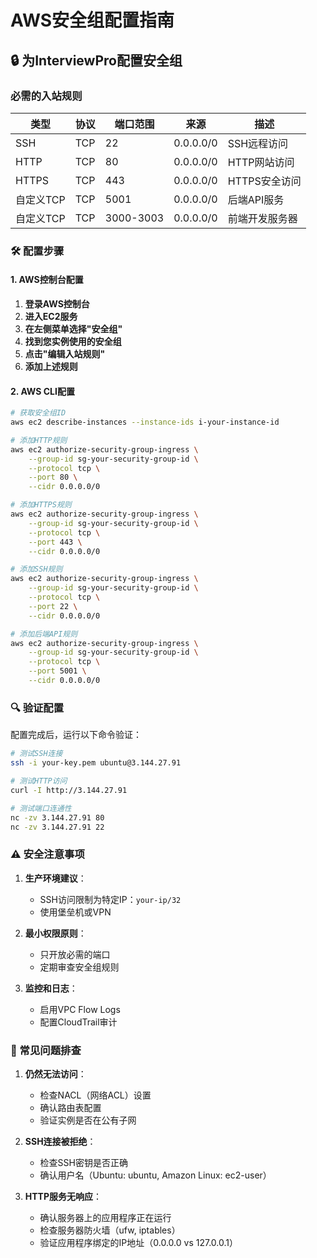 # AWS安全组配置指南

## 🔒 为InterviewPro配置安全组

### 必需的入站规则

| 类型 | 协议 | 端口范围 | 来源 | 描述 |
|------|------|----------|------|------|
| SSH | TCP | 22 | 0.0.0.0/0 | SSH远程访问 |
| HTTP | TCP | 80 | 0.0.0.0/0 | HTTP网站访问 |
| HTTPS | TCP | 443 | 0.0.0.0/0 | HTTPS安全访问 |
| 自定义TCP | TCP | 5001 | 0.0.0.0/0 | 后端API服务 |
| 自定义TCP | TCP | 3000-3003 | 0.0.0.0/0 | 前端开发服务器 |

### 🛠️ 配置步骤

#### 1. AWS控制台配置

1. **登录AWS控制台**
2. **进入EC2服务**
3. **在左侧菜单选择"安全组"**
4. **找到您实例使用的安全组**
5. **点击"编辑入站规则"**
6. **添加上述规则**

#### 2. AWS CLI配置

```bash
# 获取安全组ID
aws ec2 describe-instances --instance-ids i-your-instance-id

# 添加HTTP规则
aws ec2 authorize-security-group-ingress \
    --group-id sg-your-security-group-id \
    --protocol tcp \
    --port 80 \
    --cidr 0.0.0.0/0

# 添加HTTPS规则
aws ec2 authorize-security-group-ingress \
    --group-id sg-your-security-group-id \
    --protocol tcp \
    --port 443 \
    --cidr 0.0.0.0/0

# 添加SSH规则
aws ec2 authorize-security-group-ingress \
    --group-id sg-your-security-group-id \
    --protocol tcp \
    --port 22 \
    --cidr 0.0.0.0/0

# 添加后端API规则
aws ec2 authorize-security-group-ingress \
    --group-id sg-your-security-group-id \
    --protocol tcp \
    --port 5001 \
    --cidr 0.0.0.0/0
```

### 🔍 验证配置

配置完成后，运行以下命令验证：

```bash
# 测试SSH连接
ssh -i your-key.pem ubuntu@3.144.27.91

# 测试HTTP访问
curl -I http://3.144.27.91

# 测试端口连通性
nc -zv 3.144.27.91 80
nc -zv 3.144.27.91 22
```

### ⚠️ 安全注意事项

1. **生产环境建议**：
   - SSH访问限制为特定IP：`your-ip/32`
   - 使用堡垒机或VPN

2. **最小权限原则**：
   - 只开放必需的端口
   - 定期审查安全组规则

3. **监控和日志**：
   - 启用VPC Flow Logs
   - 配置CloudTrail审计

### 🚨 常见问题排查

1. **仍然无法访问**：
   - 检查NACL（网络ACL）设置
   - 确认路由表配置
   - 验证实例是否在公有子网

2. **SSH连接被拒绝**：
   - 检查SSH密钥是否正确
   - 确认用户名（Ubuntu: ubuntu, Amazon Linux: ec2-user）

3. **HTTP服务无响应**：
   - 确认服务器上的应用程序正在运行
   - 检查服务器防火墙（ufw, iptables）
   - 验证应用程序绑定的IP地址（0.0.0.0 vs 127.0.0.1） 